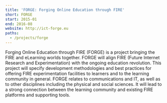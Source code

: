 ```yaml
---
title: 'FORGE: Forging Online Education through FIRE'
short: FORGE
start: 2015-01
end: 2016-08
website: http://ict-forge.eu
paths:
  - /projects/forge
---
```


Forging Online Education through FIRE (FORGE) is a project bringing the FIRE and eLearning worlds together.
FORGE will align FIRE (Future Internet Research and Experimentation) with the ongoing education revolution.
This project will specify development methodologies and best practices for offering FIRE experimentation facilities to learners and to the learning community in general.
FORGE relates to communications and IT, as well as to other disciplines including the physical and social sciences.
It will lead to a strong connection between the learning community and existing FIRE platforms and supporting tools.
